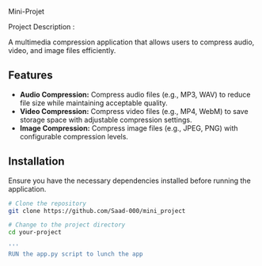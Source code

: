 Mini-Projet

Project Description :

A multimedia compression application that allows users to compress audio, video, and image files efficiently.

## Features

- **Audio Compression:** Compress audio files (e.g., MP3, WAV) to reduce file size while maintaining acceptable quality.
- **Video Compression:** Compress video files (e.g., MP4, WebM) to save storage space with adjustable compression settings.
- **Image Compression:** Compress image files (e.g., JPEG, PNG) with configurable compression levels.

## Installation

Ensure you have the necessary dependencies installed before running the application.

```bash
# Clone the repository
git clone https://github.com/Saad-000/mini_project

# Change to the project directory
cd your-project

'''
RUN the app.py script to lunch the app
